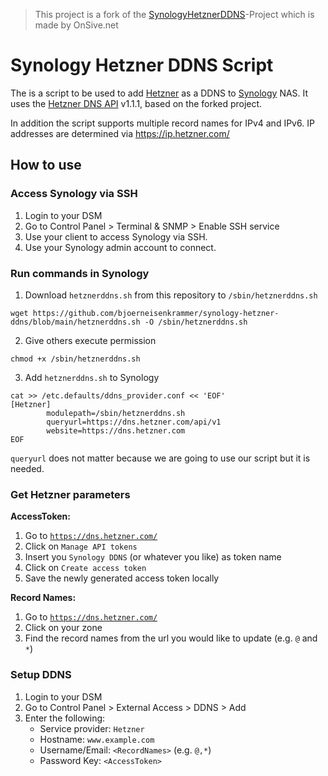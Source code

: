 > This project is a fork of the [SynologyHetznerDDNS](https://gitlab.com/onsive.net/SynologyHetznerDDNS)-Project which is made by OnSive.net

# Synology Hetzner DDNS Script
The is a script to be used to add [Hetzner](https://www.hetzner.com/) as a DDNS to [Synology](https://www.synology.com/) NAS. It uses the [Hetzner DNS API](https://dns.hetzner.com/api-docs/) v1.1.1, based on the forked project.

In addition the script supports multiple record names for IPv4 and IPv6.
IP addresses are determined via https://ip.hetzner.com/

## How to use

### Access Synology via SSH

1. Login to your DSM
2. Go to Control Panel > Terminal & SNMP > Enable SSH service
3. Use your client to access Synology via SSH.
4. Use your Synology admin account to connect.

### Run commands in Synology

1. Download `hetznerddns.sh` from this repository to `/sbin/hetznerddns.sh`

```
wget https://github.com/bjoerneisenkrammer/synology-hetzner-ddns/blob/main/hetznerddns.sh -O /sbin/hetznerddns.sh
```

2. Give others execute permission

```
chmod +x /sbin/hetznerddns.sh
```

3. Add `hetznerddns.sh` to Synology

```
cat >> /etc.defaults/ddns_provider.conf << 'EOF'
[Hetzner]
        modulepath=/sbin/hetznerddns.sh
        queryurl=https://dns.hetzner.com/api/v1
        website=https://dns.hetzner.com
EOF
```

`queryurl` does not matter because we are going to use our script but it is needed.

### Get Hetzner parameters

**AccessToken:**
1. Go to [`https://dns.hetzner.com/`](https://dns.hetzner.com/)
2. Click on `Manage API tokens`
3. Insert you `Synology DDNS` (or whatever you like) as token name
4. Click on `Create access token`
5. Save the newly generated access token locally

**Record Names:**
1. Go to [`https://dns.hetzner.com/`](https://dns.hetzner.com/)
2. Click on your zone
3. Find the record names from the url you would like to update (e.g. `@` and `*`)

### Setup DDNS

1. Login to your DSM
2. Go to Control Panel > External Access > DDNS > Add
3. Enter the following:
   - Service provider: `Hetzner`
   - Hostname: `www.example.com`
   - Username/Email: `<RecordNames>` (e.g. `@,*`)
   - Password Key: `<AccessToken>`
